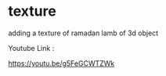 # texture
adding a texture of ramadan lamb of 3d object

Youtube Link : 

https://youtu.be/g5FeGCWTZWk

